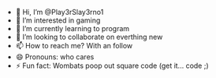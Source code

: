 - 👋 Hi, I’m @Play3rSlay3rno1
- 👀 I’m interested in gaming
- 🌱 I’m currently learning to program
- 💞️ I’m looking to collaborate on everthing new
- 📫 How to reach me? With an follow
- 😄 Pronouns: who cares
- ⚡ Fun fact: Wombats poop out square code (get it... code ;)

<!---
Play3rSlay3rno1/Play3rSlay3rno1 is a ✨ special ✨ repository because its `README.md` (this file) appears on your GitHub profile.
You can click the Preview link to take a look at your changes.
--->
